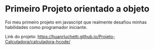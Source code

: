 # Primeiro Projeto orientado a objeto

Foi meu primeiro projeto em javascript que realmente desafiou minhas habilidades como programador iniciante.
 
Link do projeto: <https://huanrluchetti.github.io/Projeto-Calculadora/calculadora-hcode/>
